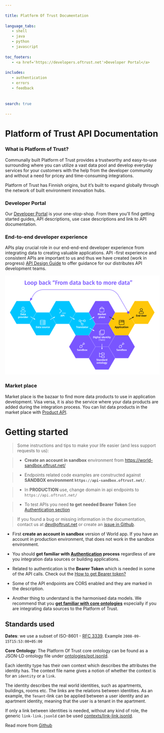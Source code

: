 ```yaml
--- 

title: Platform Of Trust Documentation 

language_tabs: 
   - shell 
   - java
   - python
   - javascript

toc_footers: 
   - <a href='https://developers.oftrust.net'>Developer Portal</a> 

includes: 
   - authentication
   - errors 
   - feedback
   

search: true 

--- 
```



# Platform of Trust API Documentation


### What is Platform of Trust?

Communally built Platform of Trust provides a trustworthy and easy-to-use surrounding where you can utilize a vast data pool and develop everyday services for your customers with the help from the developer community and without a need for pricey and time-consuming integrations.  

Platform of Trust has Finnish origins, but it’s built to expand globally through the network of built environment innovation hubs.

### Developer Portal

Our [Developer Portal](https://developers.oftrust.net) is your one-stop-shop. From there you'll find getting started guides, API descriptions, use case descriptions and link to API documentation. 


### End-to-end developer experience

APIs play crucial role in our end-end-end developer experience from integrating data to creating valuable applications. API -first experience and consistent APIs are important to us and thus we have created (work in progress) [API Design Guide](https://platformoftrust.gitbook.io/api-design-guide/) to offer guidance for our distributes API development teams. 

![End-to-end developer experience in Platform of Trust](images/dx.png)

### Market place

Market place is the bazaar to find more data products to use in application development. Visa versa, it is also the service where your data products are added during the integration process. 
You can list data products in the market place with [Product API](#product-api). 

# Getting started

> Some instructions and tips to make your life easier (and less support requests to us): 

> - **Create an account in sandbox** environment from https://world-sandbox.oftrust.net/

> - Endpoints related code examples are constructed against **SANDBOX environment `https://api-sandbox.oftrust.net/`**. 

> - In **PRODUCTION** use, change domain in api endpoints to `https://api.oftrust.net/`

> - To test APIs you need **to get needed Bearer Token** See [Authentication section](#use-bearer-token-and-how-to-get-it)

> If you found a bug or missing information in the documentation, contact us at dev@oftrust.net or create an [issue in Github](https://github.com/PlatformOfTrust/docs/issues/new). 

* First **create an account in sandbox** version of World app. If you have an account in production environment, that does not work in the sandbox environment.  


* You should **get familiar with [Authentication](#authentication) process** regardless of are you integration data sources or building applications. 

* Related to authentication is the **Bearer Token** which is needed in some of the API calls. Check out the [How to get Bearer token?](#use-bearer-token-and-how-to-get-it) 

* Some of the API endpoints are CORS enabled and they are marked in the description. 

* Another thing to understand is the harmonised data models. We recommend that you **[get familiar with core ontologies](https://github.com/PlatformOfTrust/standards/blob/master/README.md)** especially if you are integrating data sources to the Platform of Trust. 

## Standards used

**Dates**: we use a subset of ISO-8601 - [RFC 3339](https://www.ietf.org/rfc/rfc3339.txt). Example <code>2008-09-15T15:53:00+05:00</code>

**Core Ontology**: The Platform Of Trust core ontology can be found as a JSON-LD ontology file under [ontologies/pot.jsonld](https://github.com/PlatformOfTrust/standards/blob/master/ontologies/pot.jsonld).

Each identity type has their own context which
describes the attributes the identity has. The context file name gives a notion
of whether the context is for an `identity` or a `link`. 

The identity describes the real world identities, such as apartments, 
buildings, rooms etc. The links are the relations between identities. 
As an example, the `Tenant`-link can be applied between
a user identity and an apartment identity, meaning that the user is a tenant
in the apartment.

If only a link between identities is needed, without any kind
of role, the generic `link-link.jsonld` can be used 
[contexts/link-link.jsonld](https://github.com/PlatformOfTrust/standards/tree/master/contexts/link-link.jsonld).

Read more from [Github](https://github.com/PlatformOfTrust/standards/blob/master/README.md)



